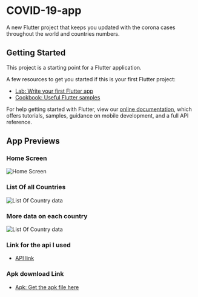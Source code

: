 # COVID-19-app

A new Flutter project that keeps you updated with the corona cases throughout the world and countries numbers.

## Getting Started

This project is a starting point for a Flutter application.

A few resources to get you started if this is your first Flutter project:

- [Lab: Write your first Flutter app](https://flutter.dev/docs/get-started/codelab)
- [Cookbook: Useful Flutter samples](https://flutter.dev/docs/cookbook)

For help getting started with Flutter, view our
[online documentation](https://flutter.dev/docs), which offers tutorials,
samples, guidance on mobile development, and a full API reference.

## App Previews
### Home Screen
![Home Screen](https://drive.google.com/uc?export=view&id=1qnQ0yw1VVfoHEdcp8NSDTcMcGUTzAPm9)


### List Of all Countries
![List Of Country data](https://drive.google.com/uc?export=view&id=1ppBK-7WwsXn5DjX74x7_tz_PttJ5fpjh)

### More data on each country
![List Of Country data](https://drive.google.com/uc?export=view&id=1Dxq6As8l_nXIrm-jHeyrh275fQbOFY3l)

### Link for the api I used
- [API link](https://api.covid19api.com/)

### Apk download Link
- [Apk: Get the apk file here](https://drive.google.com/file/d/1yQQWeR54765UpLFVeK2oCRTKtawv9jYo/view)

